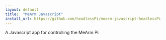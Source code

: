 ```yaml
---
layout: default
title:  "MeArm Javascript"
install_url: https://github.com/headlessPi/mearm-javascript-headlessPi
---
```

A Javascript app for controlling the MeArm Pi